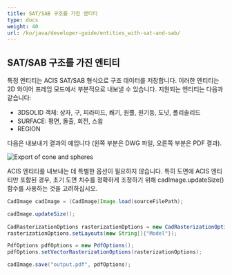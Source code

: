 ```yaml
---
title: SAT/SAB 구조를 가진 엔티티
type: docs
weight: 40
url: /ko/java/developer-guide/entities_with-sat-and-sab/
---
```


## **SAT/SAB 구조를 가진 엔티티**

특정 엔티티는 ACIS SAT/SAB 형식으로 구조 데이터를 저장합니다. 이러한 엔티티는 2D 와이어 프레임 모드에서 부분적으로 내보낼 수 있습니다. 지원되는 엔티티는 다음과 같습니다:

*	3DSOLID 객체: 상자, 구, 피라미드, 쐐기, 원뿔, 원기둥, 도넛, 폴리솔리드
*	SURFACE: 평면, 돌출, 회전, 스윕
*	REGION

다음은 내보내기 결과의 예입니다 (왼쪽 부분은 DWG 파일, 오른쪽 부분은 PDF 결과).

![Export of cone and spheres](/cad/_assets/guide/coneAndSpheres.png)

ACIS 엔티티를 내보내는 데 특별한 옵션이 필요하지 않습니다. 특히 도면에 ACIS 엔티티만 포함된 경우, 초기 도면 치수를 정확하게 조정하기 위해 cadImage.updateSize() 함수를 사용하는 것을 고려하십시오.

```java
CadImage cadImage = (CadImage)Image.load(sourceFilePath);

cadImage.updateSize();
	
CadRasterizationOptions rasterizationOptions = new CadRasterizationOptions();
rasterizationOptions.setLayouts(new String[]{"Model"});

PdfOptions pdfOptions = new PdfOptions();
pdfOptions.setVectorRasterizationOptions(rasterizationOptions);

cadImage.save("output.pdf", pdfOptions);
```
